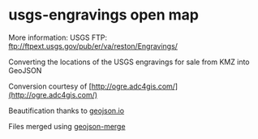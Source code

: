 # usgs-engravings open map

More information: USGS FTP: ftp://ftpext.usgs.gov/pub/er/va/reston/Engravings/

Converting the locations of the USGS engravings for sale from KMZ into GeoJSON

Conversion courtesy of [http://ogre.adc4gis.com/](http://ogre.adc4gis.com/)

Beautification thanks to [geojson.io](http://geojson.io)

Files merged using [geojson-merge](https://github.com/mapbox/geojson-merge)
